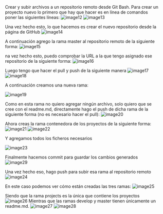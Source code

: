 Crear y subir archivos a un repositorio remoto desde Git Bash. 
Para crear un proyecto nuevo lo primero que hay que hacer es en línea de comandos poner las siguientes líneas:
![image12](https://github.com/kwiznia/ExampleRepo/blob/projects/images/image12.jpg)
![image13](https://github.com/kwiznia/ExampleRepo/blob/projects/images/image13.jpg)

Una vez hecho esto, lo que hacemos es crear el nuevo repositorio desde la página de GitHub
![image14](https://github.com/kwiznia/ExampleRepo/blob/projects/images/image14.jpg)

A continuación agrego la rama master al repositorio remoto de la siguiente forma:
![image15](https://github.com/kwiznia/ExampleRepo/blob/projects/images/image15.jpg)

na vez hecho esto, puedo comprobar la URL a la que tengo asignado ese repositorio de la siguiente forma:
![image16](https://github.com/kwiznia/ExampleRepo/blob/projects/images/image16.jpg)

Luego tengo que hacer el pull y push de la siguiente manera
![image17](https://github.com/kwiznia/ExampleRepo/blob/projects/images/image17.jpg)
![image18](https://github.com/kwiznia/ExampleRepo/blob/projects/images/image18.jpg)

A continuación creamos una nueva rama:

![image19](https://github.com/kwiznia/ExampleRepo/blob/projects/images/image19.jpg)

Como en esta rama no quiero agregar ningún archivo, solo quiero que se cree con el readme.md, directamente hago el push de dicha rama de la siguiente forma (no es necesario hacer el pull): 
![image20](https://github.com/kwiznia/ExampleRepo/blob/projects/images/image20.jpg)

Ahora creas la rama contenedora de los proyectos de la siguiente forma:
![image21](https://github.com/kwiznia/ExampleRepo/blob/projects/images/image21.jpg)
![image22](https://github.com/kwiznia/ExampleRepo/blob/projects/images/image22.jpg)

Y agregamos todos los ficheros necesarios

![image23](https://github.com/kwiznia/ExampleRepo/blob/projects/images/image23.jpg)

Finalmente hacemos commit para guardar los cambios generados
![image29](https://github.com/kwiznia/ExampleRepo/blob/projects/images/image29.jpg)

Una vez hecho eso, hago push para subir esa rama al repositorio remoto
![image24](https://github.com/kwiznia/ExampleRepo/blob/projects/images/image24.jpg)

En este caso podemos ver cómo están creadas las tres ramas:
![image25](https://github.com/kwiznia/ExampleRepo/blob/projects/images/image25.jpg)

Siendo que la rama projects es la única que contiene los proyectos
![image26](https://github.com/kwiznia/ExampleRepo/blob/projects/images/image26.jpg) 
Mientras que las ramas develop y master tienen únicamente un readme.md.
![image27](https://github.com/kwiznia/ExampleRepo/blob/projects/images/image27.jpg) 
![image28](https://github.com/kwiznia/ExampleRepo/blob/projects/images/image28.jpg) 

